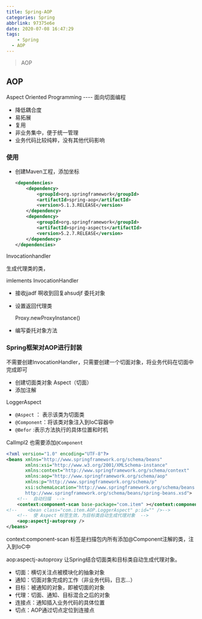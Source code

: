```yaml
---
title: Spring-AOP
categories: Spring
abbrlink: 97375e6e
date: 2020-07-08 16:47:29
tags: 
	- Spring
  - AOP
---
```


> AOP


## AOP

Aspect Oriented Programming  ---- 面向切面编程

- 降低耦合度
- 易拓展
- 复用
- 非业务集中，便于统一管理
- 业务代码比较纯粹，没有其他代码影响

### 使用

- 创建Maven工程，添加坐标

  ```xml
  <dependencies>
      <dependency>
          <groupId>org.springframework</groupId>
          <artifactId>spring-aop</artifactId>
          <version>5.1.3.RELEASE</version>
      </dependency>
      <dependency>
          <groupId>org.springframework</groupId>
          <artifactId>spring-aspects</artifactId>
          <version>5.2.7.RELEASE</version>
      </dependency>
  </dependencies>
  ```

Invocationhandler

  生成代理类的类，

  imlements InvocationHandler

  - 接收jjadf 啊收到回复ahsudjf 委托对象

  - 设置返回代理类

    Proxy.newProxyInstance()

  - 编写委托对象方法

### Spring框架对AOP进行封装

不需要创建InvocationHandler，只需要创建一个切面对象，将业务代码在切面中完成即可

- 创建切面类对象 Aspect（切面）
- 添加注解

LoggerAspect

- `@Aspect` ： 表示该类为切面类
- `@Component`：将该类对象注入到IoC容器中
- `@Befor` :表示方法执行的具体位置和时机  

CalImpl2 也需要添加`@Component`



```xml
<?xml version="1.0" encoding="UTF-8"?>
<beans xmlns="http://www.springframework.org/schema/beans"
       xmlns:xsi="http://www.w3.org/2001/XMLSchema-instance"
       xmlns:context="http://www.springframework.org/schema/context"
       xmlns:aop="http://www.springframework.org/schema/aop"
       xmlns:p="http://www.springframework.org/schema/p"
       xsi:schemaLocation="http://www.springframework.org/schema/beans
       http://www.springframework.org/schema/beans/spring-beans.xsd">
    <!--  自动扫描  -->
    <context:component-scan base-package="com.item" ></context:component-scan>
<!--    <bean class="com.item.AOP.LoggerAspect" p:id="" />-->
    <!--  使 Aspect 标签生效，为目标类自动生成代理对象  -->
    <aop:aspectj-autoproxy />
</beans>
```

context:component-scan 标签是扫描包内所有添加@Component注解的类，注入到IoC中

aop:aspectj-autoproxy 让Spring结合切面类和目标类自动生成代理对象。

- 切面：横切关注点被模块化的抽象对象
- 通知：切面对象完成的工作（非业务代码，日志...）
- 目标：被通知的对象，即被切面的对象
- 代理：切面、通知、目标混合之后的对象
- 连接点：通知插入业务代码的具体位置
- 切点：AOP通过切点定位到连接点

